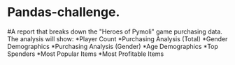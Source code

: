 # Pandas-challenge.
#A report that breaks down the "Heroes of Pymoli" game purchasing data. The analysis will show:
*Player Count
*Purchasing Analysis (Total)
*Gender Demographics
*Purchasing Analysis (Gender)
*Age Demographics
*Top Spenders
*Most Popular Items
*Most Profitable Items

